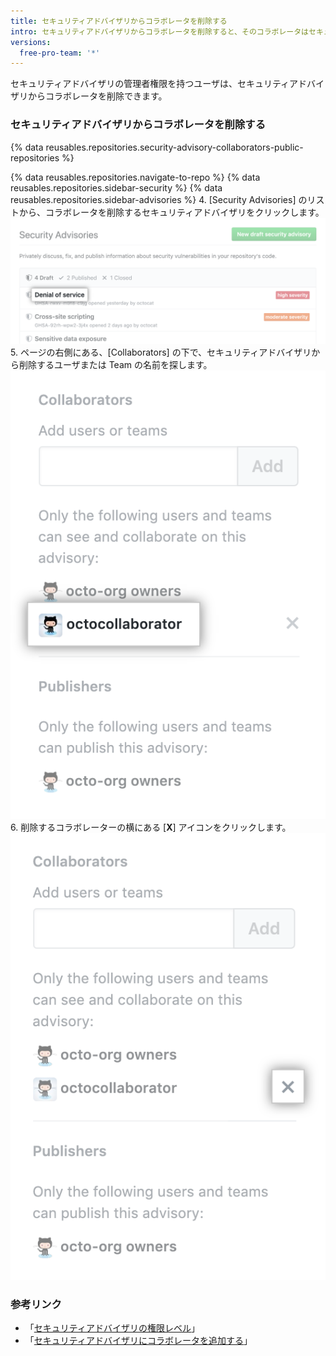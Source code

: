 ```yaml
---
title: セキュリティアドバイザリからコラボレータを削除する
intro: セキュリティアドバイザリからコラボレータを削除すると、そのコラボレータはセキュリティアドバイザリのディスカッションとメタデータへの読み取りおよび書き込みアクセス権を失います。
versions:
  free-pro-team: '*'
---
```


セキュリティアドバイザリの管理者権限を持つユーザは、セキュリティアドバイザリからコラボレータを削除できます。

### セキュリティアドバイザリからコラボレータを削除する

{% data reusables.repositories.security-advisory-collaborators-public-repositories %}

{% data reusables.repositories.navigate-to-repo %}
{% data reusables.repositories.sidebar-security %}
{% data reusables.repositories.sidebar-advisories %}
4. [Security Advisories] のリストから、コラボレータを削除するセキュリティアドバイザリをクリックします。 ![リスト内のセキュリティアドバイザリ](/assets/images/help/security/security-advisory-in-list.png)
5. ページの右側にある、[Collaborators] の下で、セキュリティアドバイザリから削除するユーザまたは Team の名前を探します。 ![セキュリティアドバイザリのコラボレータ](/assets/images/help/security/security-advisory-collaborator.png)
6. 削除するコラボレーターの横にある [**X**] アイコンをクリックします。 ![セキュリティアドバイザリからコラボレータを削除する [X] アイコン](/assets/images/help/security/security-advisory-remove-collaborator-x.png)

### 参考リンク

- 「[セキュリティアドバイザリの権限レベル](/github/managing-security-vulnerabilities/permission-levels-for-security-advisories)」
- 「[セキュリティアドバイザリにコラボレータを追加する](/github/managing-security-vulnerabilities/adding-a-collaborator-to-a-security-advisory)」
